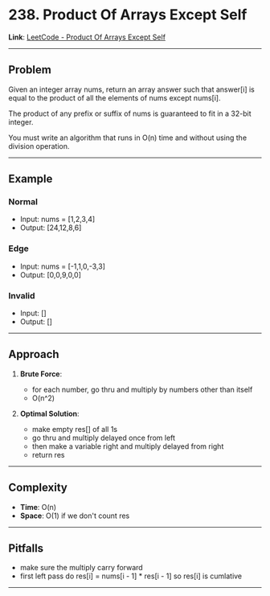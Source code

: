 # 238. Product Of Arrays Except Self

**Link**: [LeetCode - Product Of Arrays Except Self](https://leetcode.com/problems/product-of-array-except-self/description/)

---

## Problem
Given an integer array nums, return an array answer such that answer[i] is equal to the product of all the elements of nums except nums[i].

The product of any prefix or suffix of nums is guaranteed to fit in a 32-bit integer.

You must write an algorithm that runs in O(n) time and without using the division operation.

---

## Example
### Normal
- Input: nums = [1,2,3,4]
- Output: [24,12,8,6]

### Edge
- Input: nums = [-1,1,0,-3,3]
- Output: [0,0,9,0,0]

### Invalid
- Input: []
- Output: []

---

## Approach
1. **Brute Force**:
    - for each number, go thru and multiply by numbers other than itself
    - O(n^2)

2. **Optimal Solution**:
    - make empty res[] of all 1s
    - go thru and multiply delayed once from left
    - then make a variable right and multiply delayed from right
    - return res

---

## Complexity
- **Time**: O(n)
- **Space**: O(1) if we don't count res

---

## Pitfalls
- make sure the multiply carry forward
- first left pass do res[i] = nums[i - 1] * res[i - 1] so res[i] is cumlative

---
